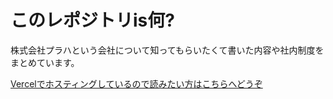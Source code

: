 # このレポジトリis何?
株式会社プラハという会社について知ってもらいたくて書いた内容や社内制度をまとめています。

[Vercelでホスティングしているので読みたい方はこちらへどうぞ](https://praha.vercel.app/)
